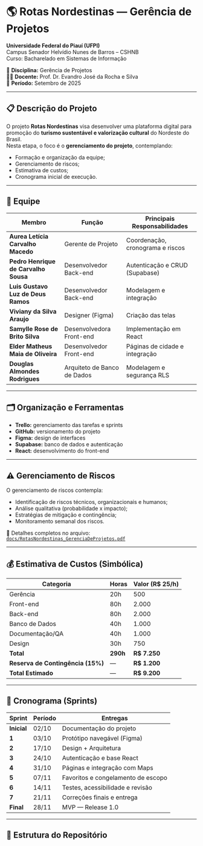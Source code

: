 # 🌎 Rotas Nordestinas — Gerência de Projetos

**Universidade Federal do Piauí (UFPI)**  
Campus Senador Helvídio Nunes de Barros – CSHNB  
Curso: Bacharelado em Sistemas de Informação  

📘 **Disciplina:** Gerência de Projetos  
👨‍🏫 **Docente:** Prof. Dr. Evandro José da Rocha e Silva  
📅 **Período:** Setembro de 2025  

---

## 📋 Descrição do Projeto

O projeto **Rotas Nordestinas** visa desenvolver uma plataforma digital para promoção do **turismo sustentável e valorização cultural** do Nordeste do Brasil.  
Nesta etapa, o foco é o **gerenciamento do projeto**, contemplando:

- Formação e organização da equipe;  
- Gerenciamento de riscos;  
- Estimativa de custos;  
- Cronograma inicial de execução.

---

## 👥 Equipe

| Membro | Função | Principais Responsabilidades |
|--------|--------|-------------------------------|
| **Aurea Letícia Carvalho Macedo** | Gerente de Projeto | Coordenação, cronograma e riscos |
| **Pedro Henrique de Carvalho Sousa** | Desenvolvedor Back-end | Autenticação e CRUD (Supabase) |
| **Luis Gustavo Luz de Deus Ramos** | Desenvolvedor Back-end | Modelagem e integração |
| **Viviany da Silva Araujo** | Designer (Figma) | Criação das telas |
| **Samylle Rose de Brito Silva** | Desenvolvedora Front-end | Implementação em React |
| **Elder Matheus Maia de Oliveira** | Desenvolvedor Front-end | Páginas de cidade e integração |
| **Douglas Almondes Rodrigues** | Arquiteto de Banco de Dados | Modelagem e segurança RLS |

---

## 🗂️ Organização e Ferramentas

- **Trello:** gerenciamento das tarefas e sprints  
- **GitHub:** versionamento do projeto  
- **Figma:** design de interfaces  
- **Supabase:** banco de dados e autenticação  
- **React:** desenvolvimento do front-end  

---

## ⚠️ Gerenciamento de Riscos
O gerenciamento de riscos contempla:
- Identificação de riscos técnicos, organizacionais e humanos;  
- Análise qualitativa (probabilidade x impacto);  
- Estratégias de mitigação e contingência;  
- Monitoramento semanal dos riscos.  

📄 Detalhes completos no arquivo:  
[`docs/RotasNordestinas_GerenciaDeProjetos.pdf`](./docs/RotasNordestinas_GerenciaDeProjetos.pdf)

---

## 💰 Estimativa de Custos (Simbólica)

| Categoria | Horas | Valor (R$ 25/h) |
|------------|-------|----------------|
| Gerência | 20h | 500 |
| Front-end | 80h | 2.000 |
| Back-end | 80h | 2.000 |
| Banco de Dados | 40h | 1.000 |
| Documentação/QA | 40h | 1.000 |
| Design | 30h | 750 |
| **Total** | **290h** | **R$ 7.250** |
| **Reserva de Contingência (15%)** | — | **R$ 1.200** |
| **Total Estimado** | — | **R$ 9.200** |

---

## 📆 Cronograma (Sprints)

| Sprint | Período | Entregas |
|--------|----------|-----------|
| **Inicial** | 02/10 | Documentação do projeto |
| **1** | 03/10 | Protótipo navegável (Figma) |
| **2** | 17/10 | Design + Arquitetura |
| **3** | 24/10 | Autenticação e base React |
| **4** | 31/10 | Páginas e integração com Maps |
| **5** | 07/11 | Favoritos e congelamento de escopo |
| **6** | 14/11 | Testes, acessibilidade e revisão |
| **7** | 21/11 | Correções finais e entrega |
| **Final** | 28/11 | MVP — Release 1.0 |

---

## 📁 Estrutura do Repositório

